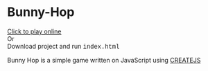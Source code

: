 # Bunny-Hop

<a href="https://sachi-d.github.io/myApps/Bunny_Hop">Click to play online</a><br>Or<br>
Download project and run <span style="font-family:Courier;">index.html</span>

Bunny Hop is a simple game written on JavaScript using <a href="http://createjs.com/">CREATEJS</a>

